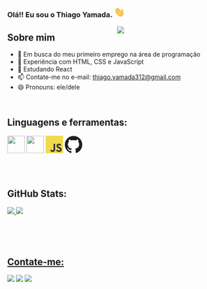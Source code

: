 ### Olá!! Eu sou o Thiago Yamada.  <img src="https://github.com/LeonardoYz/LeonardoYz/blob/main/assets/Hi.gif" width="25">
<img align="right" width="50%" src="https://cdn.dribbble.com/users/220167/screenshots/2373375/resp_dribbble.gif">

 
<h2> Sobre mim </h2>

- 🔭 Em busca do meu primeiro emprego na área de programação
- 👾 Experiência com HTML, CSS e JavaScript
- 🌱 Estudando React
- 📫 Contate-me no e-mail: thiago.yamada312@gmail.com
- 😄 Pronouns: ele/dele

<br>

 <h2>Linguagens e ferramentas:</h2>
    
 <code><img height="40" width="40" src="https://cdn.jsdelivr.net/gh/devicons/devicon/icons/html5/html5-original.svg"></code>
<code><img height="40" width="40" src="https://cdn.iconscout.com/icon/free/png-256/css-131-722685.png"></code>
<code><img height="40" width="40" src="https://raw.githubusercontent.com/github/explore/80688e429a7d4ef2fca1e82350fe8e3517d3494d/topics/javascript/javascript.png"></code>
<code><img height="40" width="40" src="https://raw.githubusercontent.com/github/explore/80688e429a7d4ef2fca1e82350fe8e3517d3494d/topics/github-api/github-api.png"></code>
 
 <br> 
 <br>

 <h2>GitHub Stats:</h2>
    
 <div>
  <a href="https://github.com/thiagoyamada">
  <img height="180em" src="https://github-readme-stats.vercel.app/api?username=thiagoyamada&show_icons=true&theme=dark&include_all_commits=true&count_private=true"/>
  <img height="180em" src="https://github-readme-stats.vercel.app/api/top-langs/?username=thiagoyamada&layout=compact&langs_count=7&theme=dark"/>
    </div> 
  
  <br/> 
  
  <br> <br>
  
  
 
 <h2>Contate-me:</h2>
  <div>
    
    
  <a href="https://instagram.com/_thiyudi" target="_blank"><img src="https://img.shields.io/badge/-Instagram-%23E4405F?style=for-the-badge&logo=instagram&logoColor=white" target="_blank"></a>
  <a href = "mailto:thiago.yamada312@gmail.com"><img src="https://img.shields.io/badge/-Gmail-%23333?style=for-the-badge&logo=gmail&logoColor=white" target="_blank"></a>
  <a href="https://www.linkedin.com/in/thiago-yamada-a51b8b20a" target="_blank"><img src="https://img.shields.io/badge/-LinkedIn-%230077B5?style=for-the-badge&logo=linkedin&logoColor=white" target="_blank"></a> 
    
    
  </div>
  

  
  

